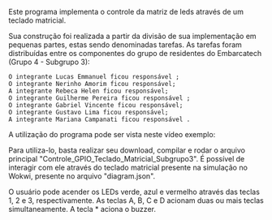 Este programa implementa o controle da matriz de leds através de um teclado matricial.

Sua construção foi realizada a partir da divisão de sua implementação em pequenas partes, estas sendo denominadas tarefas. As tarefas foram distribuídas entre os componentes do grupo de residentes do Embarcatech (Grupo 4 - Subgrupo 3):

    O integrante Lucas Emmanuel ficou responsável ;
    O integrante Nerinho Amorim ficou responsável;
    A integrante Rebeca Helen ficou responsável;
    O integrante Guilherme Pereira ficou responsável ;
    O integrante Gabriel Vincente ficou responsável;
    O integrante Gustavo Lima ficou responsável;
    A integrante Mariana Campanati ficou responsável .

A utilização do programa pode ser vista neste vídeo exemplo:

Para utiliza-lo, basta realizar seu download, compilar e rodar o arquivo principal "Controle_GPIO_Teclado_Matricial_Subgrupo3". É possível de interagir com ele através do teclado matricial presente na simulação no Wokwi, presente no arquivo "diagram.json".

O usuário pode acender os LEDs verde, azul e vermelho através das teclas 1, 2 e 3, respectivamente. As teclas A, B, C e D acionam duas ou mais teclas simultaneamente. A tecla * aciona o buzzer.
